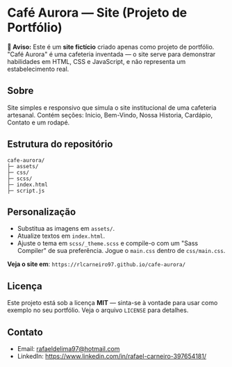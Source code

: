 # Café Aurora — Site (Projeto de Portfólio)

**🔸 Aviso:** Este é um **site fictício** criado apenas como projeto de portfólio. "Café Aurora" é uma cafeteria inventada — o site serve para demonstrar habilidades em HTML, CSS e JavaScript, e não representa um estabelecimento real.

## Sobre
Site simples e responsivo que simula o site institucional de uma cafeteria artesanal. Contém seções: Inicio, Bem-Vindo, Nossa Historia, Cardápio, Contato e um rodapé.

## Estrutura do repositório
```
cafe-aurora/
├─ assets/
├─ css/
├─ scss/
├─ index.html
├─ script.js

```

## Personalização
- Substitua as imagens em `assets/`.
- Atualize textos em `index.html`.
- Ajuste o tema em `scss/_theme.scss` e compile-o com um "Sass Compiler" de sua preferência. Jogue o `main.css` dentro de `css/main.css`.

**Veja o site em**: `https://rlcarneiro97.github.io/cafe-aurora/`

## Licença
Este projeto está sob a licença **MIT** — sinta-se à vontade para usar como exemplo no seu portfólio. Veja o arquivo `LICENSE` para detalhes.

## Contato
- Email: rafaeldelima97@hotmail.com
- LinkedIn: https://www.linkedin.com/in/rafael-carneiro-397654181/
